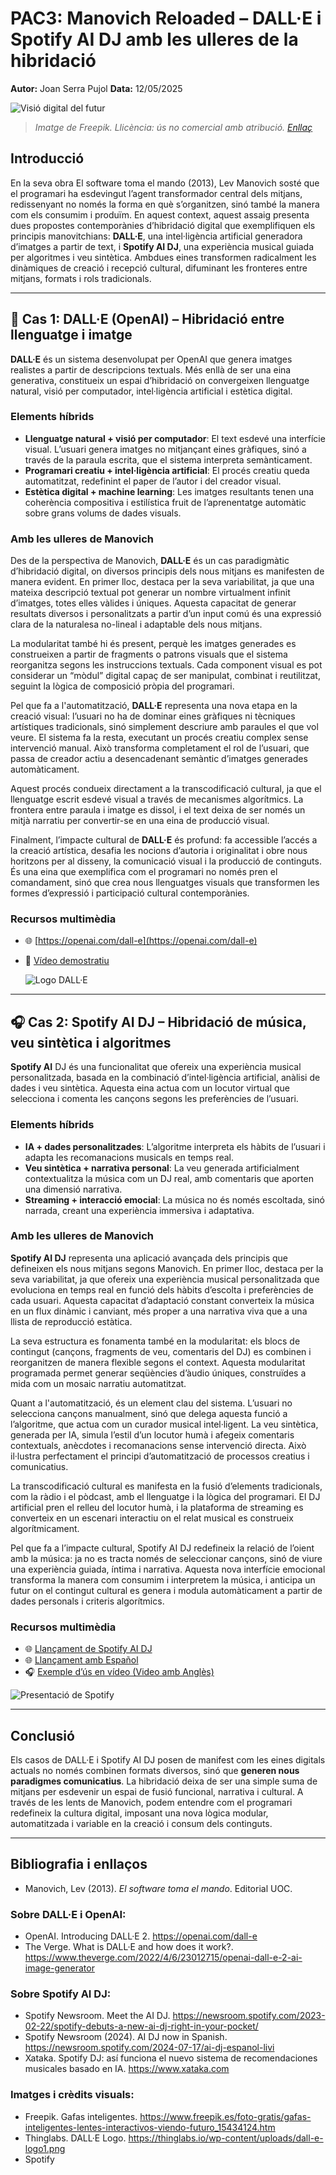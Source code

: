 
# PAC3: Manovich Reloaded – DALL·E i Spotify AI DJ amb les ulleres de la hibridació

**Autor:** Joan Serra Pujol
**Data:** 12/05/2025

![Visió digital del futur](https://img.freepik.com/foto-gratis/concepto-dispositivo-alimentado-ai_23-2151924140.jpg?t=st=1747061759~exp=1747065359~hmac=141e3d978da5f24a7632b2dc6696f80963b380b4b754d95262229f28ab23f0ac&w=2000)
> *Imatge de Freepik. Llicència: ús no comercial amb atribució. [Enllaç](https://www.freepik.es/imagen-ia-gratis/concepto-dispositivo-alimentado-ai_408670773.htm#fromView=search&page=1&position=1&uuid=2216b00f-3f51-4123-ae74-0a2f3fcd5699&query=gafas+inteligentes)*

## Introducció

En la seva obra El software toma el mando (2013), Lev Manovich sosté que el programari ha esdevingut l’agent transformador central dels mitjans, redissenyant no només la forma en què s’organitzen, sinó també la manera com els consumim i produïm. En aquest context, aquest assaig presenta dues propostes contemporànies d’hibridació digital que exemplifiquen els principis manovitchians: **DALL·E**, una intel·ligència artificial generadora d’imatges a partir de text, i **Spotify AI DJ**, una experiència musical guiada per algoritmes i veu sintètica. Ambdues eines transformen radicalment les dinàmiques de creació i recepció cultural, difuminant les fronteres entre mitjans, formats i rols tradicionals.

---

## 🧠 Cas 1: DALL·E (OpenAI) – Hibridació entre llenguatge i imatge

**DALL·E** és un sistema desenvolupat per OpenAI que genera imatges realistes a partir de descripcions textuals. Més enllà de ser una eina generativa, constitueix un espai d’hibridació on convergeixen llenguatge natural, visió per computador, intel·ligència artificial i estètica digital.

### Elements híbrids

- **Llenguatge natural + visió per computador**: El text esdevé una interfície visual. L’usuari genera imatges no mitjançant eines gràfiques, sinó a través de la paraula escrita, que el sistema interpreta semànticament.
- **Programari creatiu + intel·ligència artificial**: El procés creatiu queda automatitzat, redefinint el paper de l’autor i del creador visual.
- **Estètica digital + machine learning**: Les imatges resultants tenen una coherència compositiva i estilística fruit de l’aprenentatge automàtic sobre grans volums de dades visuals.

### Amb les ulleres de Manovich

Des de la perspectiva de Manovich, **DALL·E** és un cas paradigmàtic d’hibridació digital, on diversos principis dels nous mitjans es manifesten de manera evident. En primer lloc, destaca per la seva variabilitat, ja que una mateixa descripció textual pot generar un nombre virtualment infinit d’imatges, totes elles vàlides i úniques. Aquesta capacitat de generar resultats diversos i personalitzats a partir d’un input comú és una expressió clara de la naturalesa no-lineal i adaptable dels nous mitjans.

La modularitat també hi és present, perquè les imatges generades es construeixen a partir de fragments o patrons visuals que el sistema reorganitza segons les instruccions textuals. Cada component visual es pot considerar un “mòdul” digital capaç de ser manipulat, combinat i reutilitzat, seguint la lògica de composició pròpia del programari.

Pel que fa a l'automatització, **DALL·E** representa una nova etapa en la creació visual: l’usuari no ha de dominar eines gràfiques ni tècniques artístiques tradicionals, sinó simplement descriure amb paraules el que vol veure. El sistema fa la resta, executant un procés creatiu complex sense intervenció manual. Això transforma completament el rol de l’usuari, que passa de creador actiu a desencadenant semàntic d’imatges generades automàticament.

Aquest procés condueix directament a la transcodificació cultural, ja que el llenguatge escrit esdevé visual a través de mecanismes algorítmics. La frontera entre paraula i imatge es dissol, i el text deixa de ser només un mitjà narratiu per convertir-se en una eina de producció visual.

Finalment, l’impacte cultural de **DALL·E** és profund: fa accessible l’accés a la creació artística, desafia les nocions d’autoria i originalitat i obre nous horitzons per al disseny, la comunicació visual i la producció de continguts. És una eina que exemplifica com el programari no només pren el comandament, sinó que crea nous llenguatges visuals que transformen les formes d’expressió i participació cultural contemporànies.

### Recursos multimèdia

- 🌐 [https://openai.com/dall-e](https://openai.com/dall-e)
- 🎥 [Vídeo demostratiu](https://www.youtube.com/watch?v=qTgPSKKjfVg)

  ![Logo DALL·E](https://thinglabs.io/wp-content/uploads/dall-e-logo1.png)

---

## 🎧 Cas 2: Spotify AI DJ – Hibridació de música, veu sintètica i algoritmes

**Spotify AI** DJ és una funcionalitat que ofereix una experiència musical personalitzada, basada en la combinació d’intel·ligència artificial, anàlisi de dades i veu sintètica. Aquesta eina actua com un locutor virtual que selecciona i comenta les cançons segons les preferències de l’usuari.

### Elements híbrids

- **IA + dades personalitzades**: L’algoritme interpreta els hàbits de l’usuari i adapta les recomanacions musicals en temps real.
- **Veu sintètica + narrativa personal**: La veu generada artificialment contextualitza la música com un DJ real, amb comentaris que aporten una dimensió narrativa.
- **Streaming + interacció emocial**: La música no és només escoltada, sinó narrada, creant una experiència immersiva i adaptativa.

### Amb les ulleres de Manovich

**Spotify AI DJ** representa una aplicació avançada dels principis que defineixen els nous mitjans segons Manovich. En primer lloc, destaca per la seva variabilitat, ja que ofereix una experiència musical personalitzada que evoluciona en temps real en funció dels hàbits d’escolta i preferències de cada usuari. Aquesta capacitat d’adaptació constant converteix la música en un flux dinàmic i canviant, més proper a una narrativa viva que a una llista de reproducció estàtica.

La seva estructura es fonamenta també en la modularitat: els blocs de contingut (cançons, fragments de veu, comentaris del DJ) es combinen i reorganitzen de manera flexible segons el context. Aquesta modularitat programada permet generar seqüències d’àudio úniques, construïdes a mida com un mosaic narratiu automatitzat.

Quant a l'automatització, és un element clau del sistema. L’usuari no selecciona cançons manualment, sinó que delega aquesta funció a l’algoritme, que actua com un curador musical intel·ligent. La veu sintètica, generada per IA, simula l’estil d’un locutor humà i afegeix comentaris contextuals, anècdotes i recomanacions sense intervenció directa. Això il·lustra perfectament el principi d’automatització de processos creatius i comunicatius.

La transcodificació cultural es manifesta en la fusió d’elements tradicionals, com la ràdio i el pòdcast, amb el llenguatge i la lògica del programari. El DJ artificial pren el relleu del locutor humà, i la plataforma de streaming es converteix en un escenari interactiu on el relat musical es construeix algorítmicament.

Pel que fa a l’impacte cultural, Spotify AI DJ redefineix la relació de l’oient amb la música: ja no es tracta només de seleccionar cançons, sinó de viure una experiència guiada, íntima i narrativa. Aquesta nova interfície emocional transforma la manera com consumim i interpretem la música, i anticipa un futur on el contingut cultural es genera i modula automàticament a partir de dades personals i criteris algorítmics.

### Recursos multimèdia

- 🌐 [Llançament de Spotify AI DJ](https://newsroom.spotify.com/2023-02-22/spotify-debuts-a-new-ai-dj-right-in-your-pocket/)
- 🌐 [Llançament amb Español](https://newsroom.spotify.com/2024-07-17/ai-dj-espanol-livi/)
- 🎧 [Exemple d’ús en vídeo (Video amb Anglès)](https://www.youtube.com/watch?v=ok-aNnc0Dko)

![Presentació de Spotify](https://storage.googleapis.com/pr-newsroom-wp/1/2023/02/FTR-Header-DJ-1-1.png)

---

## Conclusió

Els casos de DALL·E i Spotify AI DJ posen de manifest com les eines digitals actuals no només combinen formats diversos, sinó que **generen nous paradigmes comunicatius**. La hibridació deixa de ser una simple suma de mitjans per esdevenir un espai de fusió funcional, narrativa i cultural. A través de les lents de Manovich, podem entendre com el programari redefineix la cultura digital, imposant una nova lògica modular, automatitzada i variable en la creació i consum dels continguts.

---

## Bibliografia i enllaços

- Manovich, Lev (2013). *El software toma el mando*. Editorial UOC.
    
### Sobre DALL·E i OpenAI:

- OpenAI. Introducing DALL·E 2. https://openai.com/dall-e
- The Verge. What is DALL·E and how does it work?. https://www.theverge.com/2022/4/6/23012715/openai-dall-e-2-ai-image-generator

### Sobre Spotify AI DJ:

- Spotify Newsroom. Meet the AI DJ. https://newsroom.spotify.com/2023-02-22/spotify-debuts-a-new-ai-dj-right-in-your-pocket/
- Spotify Newsroom (2024). AI DJ now in Spanish. https://newsroom.spotify.com/2024-07-17/ai-dj-espanol-livi
- Xataka. Spotify DJ: así funciona el nuevo sistema de recomendaciones musicales basado en IA. https://www.xataka.com

### Imatges i crèdits visuals:

- Freepik. Gafas inteligentes. https://www.freepik.es/foto-gratis/gafas-inteligentes-lentes-interactivos-viendo-futuro_15434124.htm
- Thinglabs. DALL·E Logo. https://thinglabs.io/wp-content/uploads/dall-e-logo1.png
- Spotify
